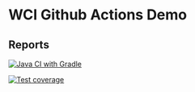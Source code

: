 # WCI Github Actions Demo

## Reports
[![Java CI with Gradle](https://github.com/gaaliciA1990/WCIGithubActionsDemo/actions/workflows/gradle.yml/badge.svg)](https://github.com/gaaliciA1990/WCIGithubActionsDemo/actions/workflows/gradle.yml)

[![Test coverage](https://github.com/gaaliciA1990/WCIGithubActionsDemo/actions/workflows/jacoco.yml/badge.svg)](https://github.com/gaaliciA1990/WCIGithubActionsDemo/actions/workflows/jacoco.yml)

